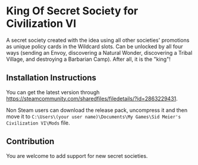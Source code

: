 # King Of Secret Society for Civilization VI

A secret society created with the idea using all other societies' promotions as unique policy cards in the Wildcard slots. Can be unlocked by all four ways (sending an Envoy, discovering a Natural Wonder, discovering a Tribal Village, and destroying a Barbarian Camp). After all, it is the "king"!

## Installation Instructions
You can get the latest version through https://steamcommunity.com/sharedfiles/filedetails/?id=2863229431.

Non Steam users can download the release pack, uncompress it and then move it to `C:\Users\(your user name)\Documents\My Games\Sid Meier's Civilization VI\Mods` file.

## Contribution
You are welcome to add support for new secret societies.

